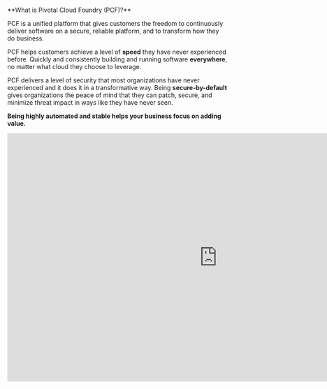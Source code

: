 <br>
**What is Pivotal Cloud Foundry (PCF)?**

PCF is a unified platform that gives customers the freedom to continuously deliver software on a secure, reliable platform, and to transform how they do business.

PCF helps customers achieve a level of **speed** they have never experienced before. Quickly and  consistently building and running software **everywhere**, no matter what cloud they choose to leverage.

PCF delivers a level of security that most organizations have never experienced and it does it in a transformative way. Being **secure-by-default** gives organizations the peace of mind that they can patch, secure, and minimize threat impact in ways like they have never seen.

**Being highly automated and stable helps your business focus on adding value.**
<br>

<iframe src="https://docs.google.com/presentation/d/e/2PACX-1vSzQr3ejzHfE2bU_FU1TMZVrWipDmeceTA8_NZHHqAwFhy2T-GgW0Jz0Si6x1G9w-snw0McWFS3ddAZ/embed?start=false&loop=false&delayms=3000" frameborder="0" width="960" height="569" allowfullscreen="true" mozallowfullscreen="true" webkitallowfullscreen="true"></iframe>
